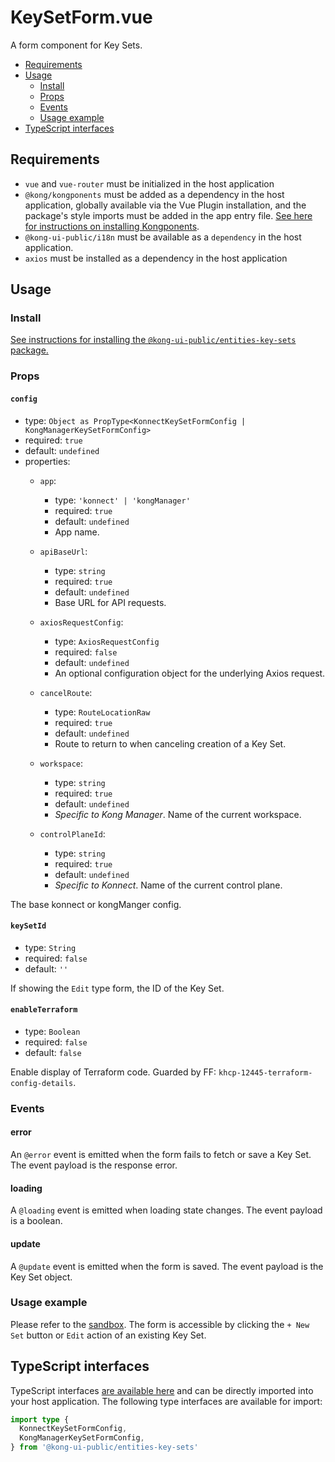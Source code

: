 # KeySetForm.vue

A form component for Key Sets.

- [Requirements](#requirements)
- [Usage](#usage)
  - [Install](#install)
  - [Props](#props)
  - [Events](#events)
  - [Usage example](#usage-example)
- [TypeScript interfaces](#typescript-interfaces)

## Requirements

- `vue` and `vue-router` must be initialized in the host application
- `@kong/kongponents` must be added as a dependency in the host application, globally available via the Vue Plugin installation, and the package's style imports must be added in the app entry file. [See here for instructions on installing Kongponents](https://kongponents.konghq.com/#globally-install-all-kongponents).
- `@kong-ui-public/i18n` must be available as a `dependency` in the host application.
- `axios` must be installed as a dependency in the host application

## Usage

### Install

[See instructions for installing the `@kong-ui-public/entities-key-sets` package.](../README.md#install)

### Props

#### `config`

- type: `Object as PropType<KonnectKeySetFormConfig | KongManagerKeySetFormConfig>`
- required: `true`
- default: `undefined`
- properties:
  - `app`:
    - type: `'konnect' | 'kongManager'`
    - required: `true`
    - default: `undefined`
    - App name.

  - `apiBaseUrl`:
    - type: `string`
    - required: `true`
    - default: `undefined`
    - Base URL for API requests.

  - `axiosRequestConfig`:
    - type: `AxiosRequestConfig`
    - required: `false`
    - default: `undefined`
    - An optional configuration object for the underlying Axios request.

  - `cancelRoute`:
    - type: `RouteLocationRaw`
    - required: `true`
    - default: `undefined`
    - Route to return to when canceling creation of a Key Set.

  - `workspace`:
    - type: `string`
    - required: `true`
    - default: `undefined`
    - *Specific to Kong Manager*. Name of the current workspace.

  - `controlPlaneId`:
    - type: `string`
    - required: `true`
    - default: `undefined`
    - *Specific to Konnect*. Name of the current control plane.

The base konnect or kongManger config.

#### `keySetId`

- type: `String`
- required: `false`
- default: `''`

If showing the `Edit` type form, the ID of the Key Set.

#### `enableTerraform`

- type: `Boolean`
- required: `false`
- default: `false`

Enable display of Terraform code. Guarded by FF: `khcp-12445-terraform-config-details`.

### Events

#### error

An `@error` event is emitted when the form fails to fetch or save a Key Set. The event payload is the response error.

#### loading

A `@loading` event is emitted when loading state changes. The event payload is a boolean.

#### update

A `@update` event is emitted when the form is saved. The event payload is the Key Set object.

### Usage example

Please refer to the [sandbox](../sandbox/pages/KeySetFormPage.vue). The form is accessible by clicking the `+ New Set` button or `Edit` action of an existing Key Set.

## TypeScript interfaces

TypeScript interfaces [are available here](https://github.com/Kong/public-ui-components/blob/main/packages/entities/entities-key-sets/src/types/key-set-form.ts) and can be directly imported into your host application. The following type interfaces are available for import:

```ts
import type {
  KonnectKeySetFormConfig,
  KongManagerKeySetFormConfig,
} from '@kong-ui-public/entities-key-sets'
```
